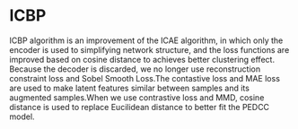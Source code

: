 # ICBP
ICBP algorithm is an improvement of the ICAE algorithm, in which only the encoder is used to simplifying network structure, and the loss functions are improved based on cosine distance to achieves better clustering effect. Because the decoder is discarded, we no longer use reconstruction constraint loss and Sobel Smooth Loss.The contastive loss and MAE loss are used to make latent features similar between samples and its augmented samples.When we use contrastive loss and MMD, cosine distance is used to replace Eucilidean distance to better fit the PEDCC model.
